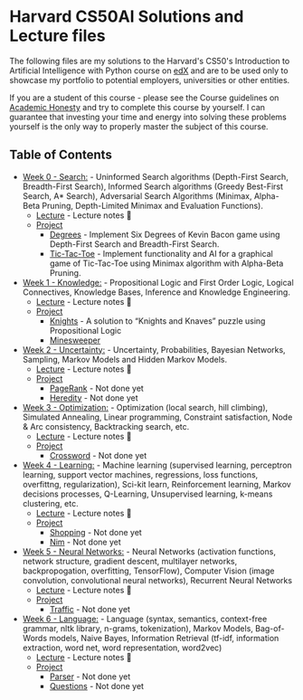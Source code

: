 # Harvard CS50AI Solutions and Lecture files

The following files are my solutions to the Harvard's CS50's Introduction to Artificial Intelligence with Python course on [edX](https://courses.edx.org/courses/course-v1:HarvardX+CS50AI+1T2020/course/) and are to be used only to showcase my portfolio to potential employers, universities or other entities.

If you are a student of this course - please see the Course guidelines on [Academic Honesty](https://docs.cs50.net/2019/x/syllabus.html#academic-honesty) and try to complete this course by yourself. I can guarantee that investing your time and energy into solving these problems yourself is the only way to properly master the subject of this course.

## Table of Contents
- [Week 0 - Search:](/0-search) - Uninformed Search algorithms (Depth-First Search, Breadth-First Search), Informed Search algorithms (Greedy Best-First Search, A* Search), Adversarial Search Algorithms (Minimax, Alpha-Beta Pruning, Depth-Limited Minimax and Evaluation Functions).
  * [Lecture](/0-search/lecture) - Lecture notes 📒
  * [Project](/0-search/project0)
    + [Degrees](/0-search/project0/degrees) - Implement Six Degrees of Kevin Bacon game using Depth-First Search and Breadth-First Search.
    + [Tic-Tac-Toe](/0-search/project0/tictactoe) - Implement functionality and AI for a graphical game of Tic-Tac-Toe using Minimax algorithm with Alpha-Beta Pruning.
- [Week 1 - Knowledge:](/1-knowledge) - Propositional Logic and First Order Logic, Logical Connectives, Knowledge Bases, Inference and Knowledge Engineering.
  * [Lecture](/1-knowledge/lecture) - Lecture notes 📒
  * [Project](/1-knowledge/project1)
    + [Knights](/1-knowledge/project1/knights) - A solution to “Knights and Knaves” puzzle using Propositional Logic
    + [Minesweeper](/1-knowledge/project1/minesweeper)
- [Week 2 - Uncertainty:](/2-uncertainty) - Uncertainty, Probabilities, Bayesian Networks, Sampling, Markov Models and Hidden Markov Models.
  * [Lecture](/2-uncertainty/lecture) - Lecture notes 📒
  * [Project](/2-uncertainty/project2)
    + [PageRank](/2-uncertainty/project2/pagerank) - Not done yet
    + [Heredity](/2-uncertainty/project2/heredity) - Not done yet
- [Week 3 - Optimization:](/3-optimization) - Optimization (local search, hill climbing), Simulated Annealing, Linear programming, Constraint satisfaction, Node & Arc consistency, Backtracking search, etc.
  * [Lecture](/3-optimization/lecture) - Lecture notes 📒
  * [Project](/3-optimization/project3)
    + [Crossword](/3-optimization/project3/crossword) - Not done yet
- [Week 4 - Learning:](/4-learning) - Machine learning (supervised learning, perceptron learning, support vector machines, regressions, loss functions, overfittng, regularization), Sci-kit learn, Reinforcement learning, Markov decisions processes, Q-Learning, Unsupervised learning, k-means clustering, etc.
  * [Lecture](/4-learning/lecture) - Lecture notes 📒
  * [Project](/4-learning/project4)
    + [Shopping](/4-learning/project4/shopping) - Not done yet
    + [Nim](/4-learning/project4/nim) - Not done yet
- [Week 5 - Neural Networks:](/5-neural-networks) - Neural Networks (activation functions, network structure, gradient descent, multilayer networks, backpropogation, overfitting, TensorFlow), Computer Vision (image convolution, convolutional neural networks), Recurrent Neural Networks
  * [Lecture](/5-neural-networks/lecture) - Lecture notes 📒
  * [Project](/5-neural-networks/project5)
    + [Traffic](/5-neural-networks/project5/traffic) - Not done yet
- [Week 6 - Language:](/6-language) - Language (syntax, semantics, context-free grammar, nltk library, n-grams, tokenization), Markov Models, Bag-of-Words models, Naive Bayes, Information Retrieval (tf-idf, information extraction, word net, word representation, word2vec)
  * [Lecture](/6-language/lecture) - Lecture notes 📒
  * [Project](/6-language/project6)
    + [Parser](/6-language/project6/parser) - Not done yet
    + [Questions](/6-language/project6/questions) - Not done yet